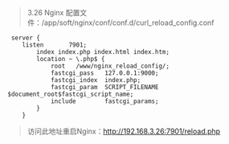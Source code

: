 > 3.26 Nginx 配置文件：/app/soft/nginx/conf/conf.d/curl\_reload\_config.conf

```
 server {
    listen       7901;
        index index.php index.html index.htm;
        location ~ \.php$ {
            root   /www/nginx_reload_config/;
            fastcgi_pass   127.0.0.1:9000;
            fastcgi_index  index.php;
            fastcgi_param  SCRIPT_FILENAME  $document_root$fastcgi_script_name;
            include        fastcgi_params;
        }
    }
```

> 访问此地址重启Nginx：http://192.168.3.26:7901/reload.php



